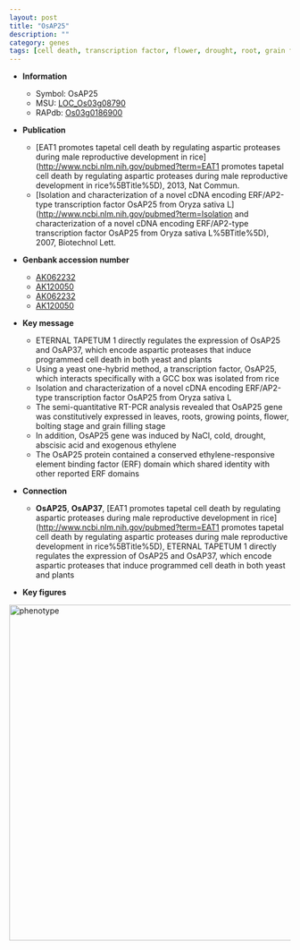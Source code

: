 ```yaml
---
layout: post
title: "OsAP25"
description: ""
category: genes
tags: [cell death, transcription factor, flower, drought, root, grain filling, grain, tapetum, ethylene]
---
```


* **Information**  
    + Symbol: OsAP25  
    + MSU: [LOC_Os03g08790](http://rice.plantbiology.msu.edu/cgi-bin/ORF_infopage.cgi?orf=LOC_Os03g08790)  
    + RAPdb: [Os03g0186900](http://rapdb.dna.affrc.go.jp/viewer/gbrowse_details/irgsp1?name=Os03g0186900)  

* **Publication**  
    + [EAT1 promotes tapetal cell death by regulating aspartic proteases during male reproductive development in rice](http://www.ncbi.nlm.nih.gov/pubmed?term=EAT1 promotes tapetal cell death by regulating aspartic proteases during male reproductive development in rice%5BTitle%5D), 2013, Nat Commun.
    + [Isolation and characterization of a novel cDNA encoding ERF/AP2-type transcription factor OsAP25 from Oryza sativa L](http://www.ncbi.nlm.nih.gov/pubmed?term=Isolation and characterization of a novel cDNA encoding ERF/AP2-type transcription factor OsAP25 from Oryza sativa L%5BTitle%5D), 2007, Biotechnol Lett.

* **Genbank accession number**  
    + [AK062232](http://www.ncbi.nlm.nih.gov/nuccore/AK062232)
    + [AK120050](http://www.ncbi.nlm.nih.gov/nuccore/AK120050)
    + [AK062232](http://www.ncbi.nlm.nih.gov/nuccore/AK062232)
    + [AK120050](http://www.ncbi.nlm.nih.gov/nuccore/AK120050)

* **Key message**  
    + ETERNAL TAPETUM 1 directly regulates the expression of OsAP25 and OsAP37, which encode aspartic proteases that induce programmed cell death in both yeast and plants
    + Using a yeast one-hybrid method, a transcription factor, OsAP25, which interacts specifically with a GCC box was isolated from rice
    + Isolation and characterization of a novel cDNA encoding ERF/AP2-type transcription factor OsAP25 from Oryza sativa L
    + The semi-quantitative RT-PCR analysis revealed that OsAP25 gene was constitutively expressed in leaves, roots, growing points, flower, bolting stage and grain filling stage
    + In addition, OsAP25 gene was induced by NaCl, cold, drought, abscisic acid and exogenous ethylene
    + The OsAP25 protein contained a conserved ethylene-responsive element binding factor (ERF) domain which shared identity with other reported ERF domains

* **Connection**  
    + __OsAP25__, __OsAP37__, [EAT1 promotes tapetal cell death by regulating aspartic proteases during male reproductive development in rice](http://www.ncbi.nlm.nih.gov/pubmed?term=EAT1 promotes tapetal cell death by regulating aspartic proteases during male reproductive development in rice%5BTitle%5D), ETERNAL TAPETUM 1 directly regulates the expression of OsAP25 and OsAP37, which encode aspartic proteases that induce programmed cell death in both yeast and plants

* **Key figures**  
<img src="http://ricencode.github.io/images/OsAP25.pheno.png" alt="phenotype"  style="width: 600px;"/>



